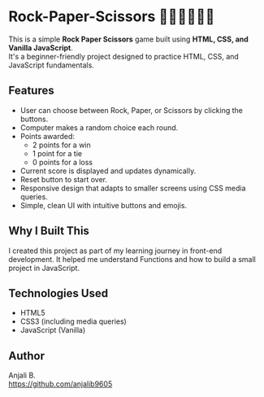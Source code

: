 # Rock-Paper-Scissors ✊🏼✋🏼✌🏼
This is a simple **Rock Paper Scissors** game built using **HTML, CSS, and Vanilla JavaScript**.  
It's a beginner-friendly project designed to practice HTML, CSS, and JavaScript fundamentals.

## Features

- User can choose between Rock, Paper, or Scissors by clicking the buttons.
- Computer makes a random choice each round.
- Points awarded:
  - 2 points for a win
  - 1 point for a tie
  - 0 points for a loss
- Current score is displayed and updates dynamically.
- Reset button to start over.
- Responsive design that adapts to smaller screens using CSS media queries.
- Simple, clean UI with intuitive buttons and emojis.

## Why I Built This

I created this project as part of my learning journey in front-end development.
It helped me understand Functions and how to build a small project in JavaScript.

## Technologies Used

- HTML5
- CSS3 (including media queries)
- JavaScript (Vanilla)

## Author

Anjali B.  
https://github.com/anjalib9605

